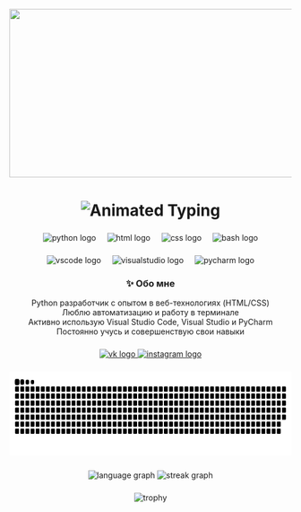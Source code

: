 <br clear="both">

<div align="center">
  <img height="300" width="600" src="https://user-images.githubusercontent.com/74038190/225813708-98b745f2-7d22-48cf-9150-083f1b00d6c9.gif"  />
</div>


<h1 align="center">
  <img src="https://readme-typing-svg.demolab.com?font=Fira+Code&weight=600&size=32&duration=4000&pause=1000&color=67E8F9&center=true&vCenter=true&width=500&lines=🐉+Flowseal;Experienced+Coder" alt="Animated Typing" />
</h1>

###

<div align="center">
  <img src="https://skillicons.dev/icons?i=python" height="45" alt="python logo" />
  <img width="12" />
  <img src="https://skillicons.dev/icons?i=html" height="45" alt="html logo" />
  <img width="12" />
  <img src="https://skillicons.dev/icons?i=css" height="45" alt="css logo" />
  <img width="12" />
  <img src="https://skillicons.dev/icons?i=bash" height="45" alt="bash logo" />
</div>

###

<div align="center">
  <img src="https://skillicons.dev/icons?i=vscode" height="45" alt="vscode logo" />
  <img width="12" />
  <img src="https://cdn.jsdelivr.net/gh/devicons/devicon/icons/visualstudio/visualstudio-plain.svg" height="45" alt="visualstudio logo" />
  <img width="12" />
  <img src="https://cdn.jsdelivr.net/gh/devicons/devicon/icons/pycharm/pycharm-original.svg" height="45" alt="pycharm logo" />
</div>

###

<h3 align="center">✨ Обо мне</h3>
<p align="center">
  Python разработчик с опытом в веб-технологиях (HTML/CSS)<br>
  Люблю автоматизацию и работу в терминале<br>
  Активно использую Visual Studio Code, Visual Studio и PyCharm<br>
  Постоянно учусь и совершенствую свои навыки
</p>

###

<div align="center">
  <a href="https://vk.com/ваш_профиль" target="_blank">
    <img src="https://img.shields.io/badge/VK-%230077B5.svg?logo=VK&logoColor=white&style=for-the-badge" height="35" alt="vk logo" />
  </a>
  <a href="https://instagram.com/ваш_профиль" target="_blank">
    <img src="https://img.shields.io/badge/Instagram-%23E4405F.svg?logo=Instagram&logoColor=white&style=for-the-badge" height="35" alt="instagram logo" />
  </a>
</div>

###

<div align="center">
  <picture>
    <source media="(prefers-color-scheme: dark)" srcset="https://raw.githubusercontent.com/Flowseal/Flowseal/output/github-contribution-grid-snake-dark.svg" />
    <source media="(prefers-color-scheme: light)" srcset="https://raw.githubusercontent.com/Flowseal/Flowseal/output/github-contribution-grid-snake.svg" />
    <img alt="github-snake" src="https://raw.githubusercontent.com/Flowseal/Flowseal/output/github-contribution-grid-snake.svg" height="150" />
  </picture>
</div>

###

<div align="center">
  <img src="https://github-readme-stats.vercel.app/api/top-langs?username=Flowseal&locale=ru&hide_title=true&layout=compact&card_width=320&langs_count=6&theme=react&hide_border=true" height="150" alt="language graph" />  
  <img src="https://streak-stats.demolab.com?user=Flowseal&theme=react&mode=weekly&hide_border=true" height="150" alt="streak graph" />
</div>

###

<div align="center">
  <img src="https://github-profile-trophy.vercel.app/?username=Flowseal&theme=radical&no-frame=true&no-bg=true&margin-w=15&row=2&column=4" alt="trophy" />
</div>
